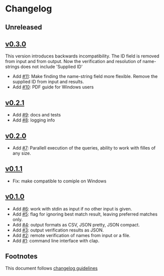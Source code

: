 # Changelog

## Unreleased

## [v0.3.0]

This version introduces backwards incompatibility. The ID field is removed
from input and from output. Now the verification and resolution of name-strings
does not include 'Supplied ID'

- Add [#11]: Make finding the name-string field more flexible.
             Remove the supplied ID from input and results.
- Add [#10]: PDF guide for Windows users

## [v0.2.1]

- Add [#9]: docs and tests
- Add [#8]: logging info

## [v0.2.0]

- Add [#7]: Parallell execution of the queries, ability to work
            with filles of any size.

## [v0.1.1]

- Fix: make compatible to comiple on Windows

## [v0.1.0]

- Add [#6]: work with stdin as input if no other input is given.
- Add [#5]: flag for ignoring best match result, leaving preferred matches only.
- Add [#4]: output formats as CSV, JSON pretty, JSON compact.
- Add [#3]: output verification results as JSON.
- Add [#2]: remote verification of names from input or a file.
- Add [#1]: command line interface with clap.

## Footnotes

This document follows [changelog guidelines]

[v0.3.0]: https://github.com/gnames/gnfinder/compare/v0.2.1...v0.3.0
[v0.2.1]: https://github.com/gnames/gnfinder/compare/v0.2.0...v0.2.1
[v0.2.0]: https://github.com/gnames/gnfinder/compare/v0.1.1...v0.2.0
[v0.1.1]: https://github.com/gnames/gnfinder/compare/v0.1.0...v0.1.1
[v0.1.0]: https://github.com/gnames/gnfinder/tree/v0.1.0

[#11]: https://github.com/gnames/gnverify/issues/11
[#10]: https://github.com/gnames/gnverify/issues/10
[#9]: https://github.com/gnames/gnverify/issues/9
[#8]: https://github.com/gnames/gnverify/issues/8
[#7]: https://github.com/gnames/gnverify/issues/7
[#6]: https://github.com/gnames/gnverify/issues/6
[#5]: https://github.com/gnames/gnverify/issues/5
[#4]: https://github.com/gnames/gnverify/issues/4
[#3]: https://github.com/gnames/gnverify/issues/3
[#2]: https://github.com/gnames/gnverify/issues/2
[#1]: https://github.com/gnames/gnverify/issues/1

[changelog guidelines]: https://github.com/olivierlacan/keep-a-changelog
